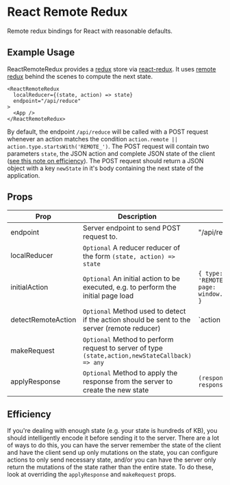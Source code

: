 # React Remote Redux

Remote redux bindings for React with reasonable defaults.

## Example Usage

ReactRemoteRedux provides a [redux](https://github.com/reactjs/redux) store via [react-redux](https://github.com/reactjs/redux).
It uses [remote redux](https://github.com/seveibar/remote-redux) behind the scenes to compute the next state.

```
<ReactRemoteRedux
  localReducer={(state, action) => state}
  endpoint="/api/reduce"
>
  <App />
</ReactRemoteRedux>
```

By default, the endpoint `/api/reduce` will be called with a POST request whenever an action matches the
condition `action.remote || action.type.startsWith('REMOTE_')`. The POST request will contain two parameters
`state`, the JSON action and complete JSON state of the client ([see this note on efficiency](#efficiency)). The
POST request should return a JSON object with a key `newState` in it's body containing the next state of the
application.

## Props

| Prop | Description | Example |
| ---- | ----------- | ------- |
| endpoint | Server endpoint to send POST request to. | "/api/reduce" |
| localReducer | `Optional` A reducer reducer of the form `(state, action) => state` | |
| initialAction | `Optional` An initial action to be executed, e.g. to perform the initial page load | `{ type: 'REMOTE_LOAD_PAGE', page: window.location.pathname }` |
| detectRemoteAction | `Optional` Method used to detect if the action should be sent to the server (remote reducer) | `action => action.remote || action.type.startsWith('REMOTE_')` |
| makeRequest | `Optional` Method to perform request to server of type `(state,action,newStateCallback) => any` | |
| applyResponse | `Optional` Method to apply the response from the server to create the new state | `(response) => response.newState` |

## Efficiency

If you're dealing with enough state (e.g. your state is hundreds of KB), you should intelligently
encode it before sending it to the server. There are a lot of ways to do this, you can have the server
remember the state of the client and have the client send up only mutations on the state, you can configure
actions to only send necessary state, and/or you can have the server only return the mutations of the
state rather than the entire state. To do these, look at overriding the `applyResponse` and `makeRequest`
props.


